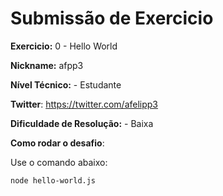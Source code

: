 # Submissão de Exercicio

**Exercicio:** 0 - Hello World

**Nickname:** afpp3

**Nível Técnico:** - Estudante

**Twitter**: https://twitter.com/afelipp3 

**Dificuldade de Resolução:** - Baixa

**Como rodar o desafio**:

Use o comando abaixo:

```bash
node hello-world.js
```
